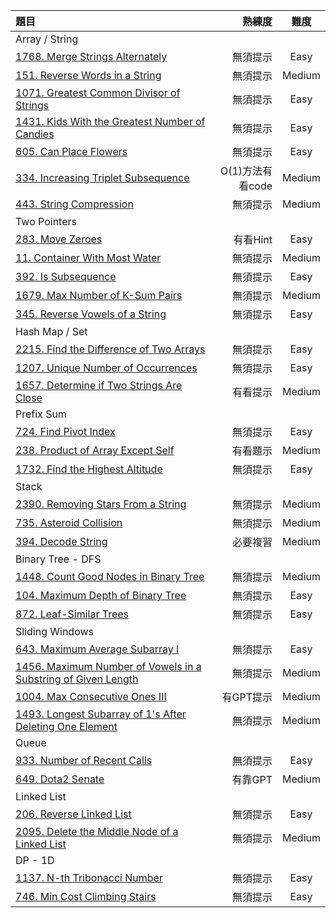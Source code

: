| 題目 | 熟練度 | 難度 |
| :-- | --: |:--:|
| Array / String  |  |  |
| [1768. Merge Strings Alternately](https://github.com/Liavan0122/Liavan-Leetcodes/blob/main/LeetCode%2075/1768.%20Merge%20Strings%20Alternately.md)  | 無須提示 | Easy |
| [151. Reverse Words in a String](https://github.com/Liavan0122/Liavan-Leetcodes/blob/main/LeetCode%2075/151.%20Reverse%20Words%20in%20a%20String.md)  | 無須提示 | Medium |
| [1071. Greatest Common Divisor of Strings](https://github.com/Liavan0122/Liavan-Leetcodes/blob/main/LeetCode%2075/1071.%20Greatest%20Common%20Divisor%20of%20Strings.md)  | 無須提示 | Easy |
| [1431. Kids With the Greatest Number of Candies](https://github.com/Liavan0122/Liavan-Leetcodes/blob/main/LeetCode%2075/1431.%20Kids%20With%20the%20Greatest%20Number%20of%20Candies.md)  | 無須提示 | Easy |
| [605. Can Place Flowers](https://github.com/Liavan0122/Liavan-Leetcodes/blob/main/LeetCode%2075/605.%20Can%20Place%20Flowers.md)  | 無須提示 | Easy |
| [334. Increasing Triplet Subsequence](https://github.com/Liavan0122/Liavan-Leetcodes/blob/main/LeetCode%2075/334.%20Increasing%20Triplet%20Subsequence.md)  | O(1)方法有看code | Medium |
| [443. String Compression](https://github.com/Liavan0122/Liavan-Leetcodes/blob/main/LeetCode%2075/443.%20String%20Compression.md)  | 無須提示 | Medium |
| Two Pointers  |  |  |
| [283. Move Zeroes](https://github.com/Liavan0122/Liavan-Leetcodes/blob/main/LeetCode%2075/283.%20Move%20Zeroes.md)  | 有看Hint | Easy |
| [11. Container With Most Water](https://github.com/Liavan0122/Liavan-Leetcodes/blob/main/LeetCode%2075/11.%20Container%20With%20Most%20Water.md) | 無須提示 | Medium |
| [392. Is Subsequence](https://github.com/Liavan0122/Liavan-Leetcodes/blob/main/LeetCode%2075/392.%20Is%20Subsequence.md) | 無須提示 | Easy |
| [1679. Max Number of K-Sum Pairs](https://github.com/Liavan0122/Liavan-Leetcodes/blob/main/LeetCode%2075/1679.%20Max%20Number%20of%20K-Sum%20Pairs.md) | 無須提示 | Medium |
| [345. Reverse Vowels of a String](https://github.com/Liavan0122/Liavan-Leetcodes/blob/main/LeetCode%2075/345.%20Reverse%20Vowels%20of%20a%20String.md) | 無須提示 | Easy |
| Hash Map / Set  |  |  |
| [2215. Find the Difference of Two Arrays](https://github.com/Liavan0122/Liavan-Leetcodes/blob/main/LeetCode%2075/2215.%20Find%20the%20Difference%20of%20Two%20Arrays.md)  | 無須提示 | Easy |
| [1207. Unique Number of Occurrences](https://github.com/Liavan0122/Liavan-Leetcodes/blob/main/LeetCode%2075/1207.%20Unique%20Number%20of%20Occurrences.md)  | 無須提示 | Easy |
| [1657. Determine if Two Strings Are Close](https://github.com/Liavan0122/Liavan-Leetcodes/blob/main/LeetCode%2075/1657.%20Determine%20if%20Two%20Strings%20Are%20Close.md)  | 有看提示 | Medium |
| Prefix Sum  |  |  |
| [724. Find Pivot Index](https://github.com/Liavan0122/Liavan-Leetcodes/blob/main/LeetCode%2075/724.%20Find%20Pivot%20Index.md)  | 無須提示 | Easy |
| [238. Product of Array Except Self](https://github.com/Liavan0122/Liavan-Leetcodes/blob/main/LeetCode%2075/238.%20Product%20of%20Array%20Except%20Self.md)  | 有看題示 | Medium |
| [1732. Find the Highest Altitude](https://github.com/Liavan0122/Liavan-Leetcodes/blob/main/LeetCode%2075/1732.%20Find%20the%20Highest%20Altitude.md)  | 無須提示 | Easy |
| Stack  |  |  |
| [2390. Removing Stars From a String](https://github.com/Liavan0122/Liavan-Leetcodes/blob/main/LeetCode%2075/2390.%20Removing%20Stars%20From%20a%20String.md)  | 無須提示 | Medium |
| [735. Asteroid Collision](https://github.com/Liavan0122/Liavan-Leetcodes/blob/main/LeetCode%2075/735.%20Asteroid%20Collision.md)  | 無須提示 | Medium |
| [394. Decode String](https://github.com/Liavan0122/Liavan-Leetcodes/blob/main/LeetCode%2075/394.%20Decode%20String.md)  | 必要複習 | Medium |
| Binary Tree - DFS  |  |  |
| [1448. Count Good Nodes in Binary Tree](https://github.com/Liavan0122/Liavan-Leetcodes/blob/main/LeetCode%2075/1448.%20Count%20Good%20Nodes%20in%20Binary%20Tree.md)  | 無須提示 | Medium |
| [104. Maximum Depth of Binary Tree](https://github.com/Liavan0122/Liavan-Leetcodes/blob/main/LeetCode%2075/104.%20Maximum%20Depth%20of%20Binary%20Tree.md)  | 無須提示 | Easy |
| [872. Leaf-Similar Trees](https://github.com/Liavan0122/Liavan-Leetcodes/blob/main/LeetCode%2075/872.%20Leaf-Similar%20Trees.md)  | 無須提示 | Easy |
| Sliding Windows  |  |  |
| [643. Maximum Average Subarray I](https://github.com/Liavan0122/Liavan-Leetcodes/blob/main/LeetCode%2075/643.%20Maximum%20Average%20Subarray%20I.md)  | 無須提示 | Easy |
| [1456. Maximum Number of Vowels in a Substring of Given Length](https://github.com/Liavan0122/Liavan-Leetcodes/blob/main/LeetCode%2075/1456.%20Maximum%20Number%20of%20Vowels%20in%20a%20Substring%20of%20Given%20Length.md)  | 無須提示 | Medium |
| [1004. Max Consecutive Ones III](https://github.com/Liavan0122/Liavan-Leetcodes/blob/main/LeetCode%2075/1004.%20Max%20Consecutive%20Ones%20III.md)  | 有GPT提示 | Medium |
| [1493. Longest Subarray of 1's After Deleting One Element](https://github.com/Liavan0122/Liavan-Leetcodes/blob/main/LeetCode%2075/1493.%20Longest%20Subarray%20of%201's%20After%20Deleting%20One%20Element.md)  | 無須提示 | Medium |
| Queue  |  |  |
| [933. Number of Recent Calls](https://github.com/Liavan0122/Liavan-Leetcodes/blob/main/LeetCode%2075/933.%20Number%20of%20Recent%20Calls.md)  | 無須提示 | Easy |
| [649. Dota2 Senate](https://github.com/Liavan0122/Liavan-Leetcodes/blob/main/LeetCode%2075/649.%20Dota2%20Senate.md)  | 有靠GPT | Medium |
| Linked List  |  |  |
| [206. Reverse Linked List](https://github.com/Liavan0122/Liavan-Leetcodes/blob/main/LeetCode%2075/206.%20Reverse%20Linked%20List.md)  | 無須提示 | Easy |
| [2095. Delete the Middle Node of a Linked List](https://github.com/Liavan0122/Liavan-Leetcodes/blob/main/LeetCode%2075/2095.%20Delete%20the%20Middle%20Node%20of%20a%20Linked%20List.md)  | 無須提示 | Medium |
| DP - 1D  |  |  |
| [1137. N-th Tribonacci Number](https://github.com/Liavan0122/Liavan-Leetcodes/blob/main/LeetCode%2075/1137.%20N-th%20Tribonacci%20Number.md)  | 無須提示 | Easy |
| [746. Min Cost Climbing Stairs](https://github.com/Liavan0122/Liavan-Leetcodes/blob/main/LeetCode%2075/746.%20Min%20Cost%20Climbing%20Stairs.md)  | 無須提示 | Easy |

